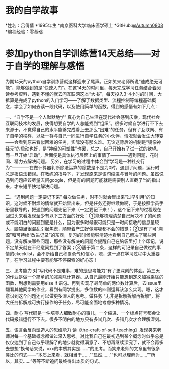 # 我的自学故事
*姓名：吕倩倩
*1995年生
*南京医科大学临床医学硕士
*GitHub:[@Autumn0808](https://github.com/Autumn0808)
*编程经验：零基础

# 参加python自学训练营14天总结——对于自学的理解与感悟

为期14天的python自学训练营就这样迎来了尾声。正如笑来老师所说“速成绝无可能”，能够做到的是“快速入门”。在这14天的时间里，每天完成学习任务结合着阅读参考资料，遇到不懂的就去问互联网这本“大书”，每天投入3-4小时的时间，大抵算是完成了python的入门学习——了解了数据类型、流程控制等编程基础概念，学会了如何去读一段代码，以及使用简单的函数。得到的感悟有如下几点：

一、“自学不是一个人默默地学”
真心为自己生活在现代社会感到庆幸，现代社会互联网技术的发展，使得想要自学的人总能找到“组织”。很多时候自学进行不下去来源于，不觉得自己的水平能够完成看上去那么“困难”的任务，但有了互联网、有了自学的榜样、以及一群与自己一同进行自学任务的小伙伴，情况就会发生大转变——会看到原来看似困难的任务，实际没有那么难。无论这背后的机制是“镜像神经元”的启动也好，是“神经的可塑性”也罢，总之，自己开始有了试一试的欲望。而一旦开始“启动”，后面便是具体执行层面上的事情了————遇到问题，花时间、精力去解决问题。
另外，在学习的过程中体会到“学习是一种社交行为”————在做计算器判断除法运算的除数是不是为0时，遇到了问题，运行时总是报语法错误。在教练的指导下，才发现原来是语句缩进与冒号的问题。虽然说遇到问题应该尽量去问google，但是有的问题可能就是需要别人直截了当的指出来，才来短平快地解决问题。

二、“遇到问题一定要记下来”
每次做任务，时不时就会冒出来“过早引用”的知识，这时候不耐烦的情绪就开始冒出来，但是任务还得继续做啊，于是按照学员手册里教导的，把遇到的问题先记下来（一定要记下来！），这个记下来的过程现在回过头来看发现至少有以下三方面的好处：①能够梳理清楚自己解决不了的问题或不能明白的问题到底是什么，因为很多时候很可能只是一时间接收的信息量较大，脑袋里很混乱引起焦虑，顺带着产生好像哪哪都不会的错觉；②是有了可“溯源”和可持续“改进记录”的东西，复习的时候能够清楚地看到自己解决了哪些问题，没有解决哪些问题，那些没有解决的问题会提醒自己在脑袋里打上个印记，说不定某天就在不经意间找到了答案；③基于第二条，这样的可记录自己做过的事情的ckecklist，会不断给自己积累勇气和信心，嗯，这一点在学习过程中太重要了，在学习过程中要有能够不停探索的好心态！

三、思考能力
对“写代码不是难事，难的是思考能力”有了更深刻的体会。第三天的作业是做一个简单的加减乘除计算器。从自己最刚开始只能想到定义加减乘除的函数，到想到需要用else if 语句。再到实现了最简单的两位数计算后，去issue里翻看其他同学的作业，看到有同学提出，多位数的四则运算该怎么实现。嗯，这才意识到这个问题还可以做更多深入的思考。做任务 “无非是拆解拆解再拆解”，将大任务拆解成可执行操作的子任务，尽可能全面地考虑多种情况。

四、耐心
写代码是一件培养人细致耐心的事儿，一个缩进、一个标点符号都会让代码报错运行不下去。很多不明白的地方只有多试几次、多错几次才会理解深刻。

五、语言会反向塑造人的思维能力
读《the-craft-of-self-teaching》发现笑来老师对每一个基础概念都做过深入思考。对比我自己在最初遇到某个概念时似乎总是仅仅达到了自己似乎理解了的地步就觉得满意了、不想再继续深究了，就不会再多去想想“换句话来说，xxx的本质其实是……”的思考。而笑来老师的文章里有很多类比的句式——“本质上来看，就相当于……”“显然……”“也可以理解为……”“所以，其实……”等等不断追问最终得出本质的句式。